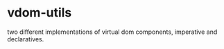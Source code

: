 # vdom-utils

two different implementations of virtual dom components, imperative and declaratives.
